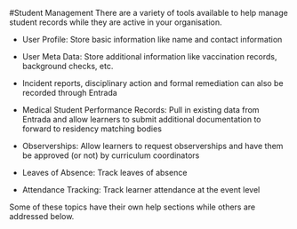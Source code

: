 #Student Management
There are a variety of tools available to help manage student records while they are active in your organisation.  

* User Profile: Store basic information like name and contact information  
* User Meta Data: Store additional information like vaccination records, background checks, etc.  
* Incident reports, disciplinary action and formal remediation can also be recorded through Entrada  
* Medical Student Performance Records: Pull in existing data from Entrada and allow learners to submit additional documentation to forward to residency matching bodies  
* Observerships: Allow learners to request observerships and have them be approved (or not) by curriculum coordinators
* Leaves of Absence: Track leaves of absence

* Attendance Tracking: Track learner attendance at the event level

Some of these topics have their own help sections while others are addressed below.
